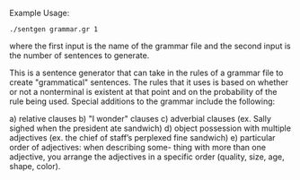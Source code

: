 Example Usage:

```
./sentgen grammar.gr 1
```

where the first input is the name of the grammar file and the second input is the number of sentences to generate.

This is a sentence generator that can take in the rules of a grammar file to create "grammatical" sentences. The rules that it uses is based on whether or not a nonterminal is existent at that point and on the probability of the rule being used. Special additions to the grammar include the following:

a) relative clauses
b) "I wonder" clauses
c) adverbial clauses (ex. Sally sighed when the president ate sandwich)
d) object possession with multiple adjectives (ex. the chief of staff’s perplexed fine sandwich)
e) particular order of adjectives: when describing some- thing with more than one adjective, you arrange the adjectives in a specific order (quality, size, age, shape, color).
